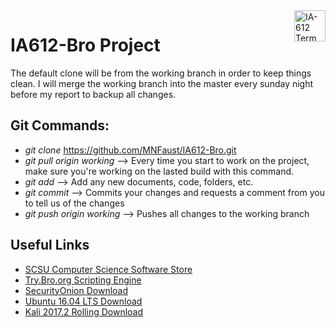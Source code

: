 <a href ="https://github.com/MNFaust/Cowrie-dl">
  <img src="https://www.stcloudstate.edu/ucomm/_files/images/primary_logotype1.png"
    title="IA-612 Term Project" align="right" height=50 length=50 />
    </a>

# IA612-Bro Project
The default clone will be from the working branch in order to keep things clean. I will merge the working branch into the master every sunday night before my report to backup all changes. 

## Git Commands:
- *git clone* https://github.com/MNFaust/IA612-Bro.git
- *git pull origin working* --> Every time you start to work on the project, make sure you're working on the lasted build with this command.
- *git add <your changes>*  --> Add any new documents, code, folders, etc.
- *git commit* --> Commits your changes and requests a comment from you to tell us of the changes
- *git push origin working*  --> Pushes all changes to the working branch

## Useful Links
- [SCSU Computer Science Software Store](https://e5.onthehub.com/WebStore/ProductsByMajorVersionList.aspx?cmi_cs=1&cmi_mnuMain=2b44b80c-dfc9-e111-971c-f04da23e67f6&ws=72f0cb23-dd56-e311-93f7-b8ca3a5db7a1&vsro=8)
- [Try.Bro.org Scripting Engine](http://try.bro.org/#/?example=hello)
- [SecurityOnion Download](https://github.com/Security-Onion-Solutions/security-onion/blob/master/Verify_ISO.md)
- [Ubuntu 16.04 LTS Download](https://www.ubuntu.com/download/desktop)
- [Kali 2017.2 Rolling Download](https://www.kali.org/downloads/)
